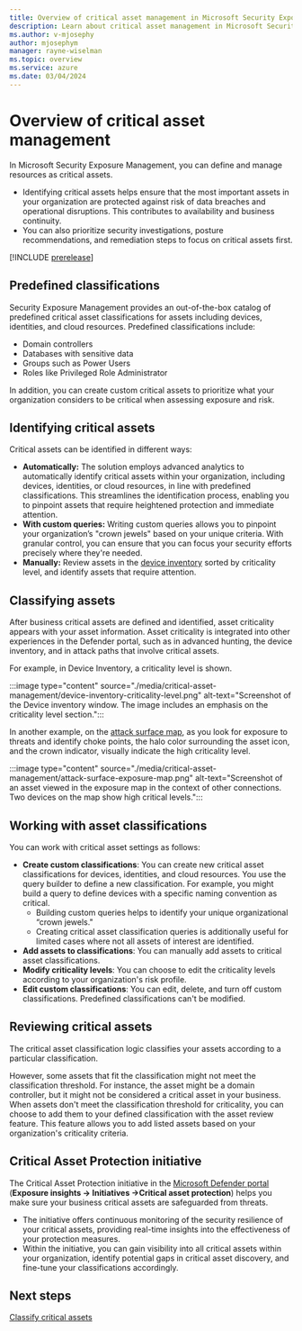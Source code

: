 ```yaml
---
title: Overview of critical asset management in Microsoft Security Exposure Management
description: Learn about critical asset management in Microsoft Security Exposure Management.
ms.author: v-mjosephy
author: mjosephym
manager: rayne-wiselman
ms.topic: overview
ms.service: azure
ms.date: 03/04/2024
---
```


# Overview of critical asset management

In Microsoft Security Exposure Management, you can define and manage resources as critical assets.

- Identifying critical assets helps ensure that the most important assets in your organization are protected against risk of data breaches and operational disruptions. This contributes to availability and business continuity.
- You can also prioritize security investigations, posture recommendations, and remediation steps to focus on critical assets first.

[!INCLUDE [prerelease](../includes//prerelease.md)]

## Predefined classifications

Security Exposure Management provides an out-of-the-box catalog of predefined critical asset classifications for assets including devices, identities, and cloud resources. Predefined classifications include:

- Domain controllers
- Databases with sensitive data
- Groups such as Power Users
- Roles like Privileged Role Administrator

In addition, you can create custom critical assets to prioritize what your organization considers to be critical when assessing exposure and risk.

## Identifying critical assets

Critical assets can be identified in different ways:

- **Automatically:** The solution employs advanced analytics to automatically identify critical assets within your organization, including devices, identities, or cloud resources, in line with predefined classifications. This streamlines the identification process, enabling you to pinpoint assets that require heightened protection and immediate attention.
- **With custom queries:** Writing custom queries allows you to pinpoint your organization’s "crown jewels" based on your unique criteria. With granular control, you can ensure that you can focus your security efforts precisely where they're needed.
- **Manually:** Review assets in the [device inventory](/microsoft-365/security/defender-endpoint/machines-view-overview) sorted by criticality level, and identify assets that require attention.

## Classifying assets

After business critical assets are defined and identified, asset criticality appears with your asset information. Asset criticality is integrated into other experiences in the Defender portal, such as in advanced hunting, the device inventory, and in attack paths that involve critical assets.

For example, in Device Inventory, a criticality level is shown.

:::image type="content" source="./media/critical-asset-management/device-inventory-criticality-level.png" alt-text="Screenshot of the Device inventory window. The image includes an emphasis on the criticality level section.":::

In another example, on the [attack surface map](enterprise-exposure-map.md), as you look for exposure to threats and identify choke points, the halo color surrounding the asset icon, and the crown indicator, visually indicate the high criticality level.

:::image type="content" source="./media/critical-asset-management/attack-surface-exposure-map.png" alt-text="Screenshot of an asset viewed in the exposure map in the context of other connections. Two devices on the map show high critical levels.":::

## Working with asset classifications

You can work with critical asset settings as follows:

- **Create custom classifications**: You can create new critical asset classifications for devices, identities, and cloud resources. You use the query builder to define a new classification. For example, you might build a query to define devices with a specific naming convention as critical.
  - Building custom queries helps to identify your unique organizational “crown jewels."
  - Creating critical asset classification queries is additionally useful for limited cases where not all assets of interest are identified.
- **Add assets to classifications**: You can manually add assets to critical asset classifications.
- **Modify criticality levels**: You can choose to edit the criticality levels according to your organization's risk profile.
- **Edit custom classifications**: You can edit, delete, and turn off custom classifications. Predefined classifications can't be modified.

## Reviewing critical assets

The critical asset classification logic classifies your assets according to a particular classification.

However, some assets that fit the classification might not meet the classification threshold. For instance, the asset might be a domain controller, but it might not be considered a critical asset in your business. When assets don't meet the classification threshold for criticality, you can choose to add them to your defined classification with the asset review feature. This feature allows you to add listed assets based on your organization's criticality criteria.

## Critical Asset Protection initiative

The Critical Asset Protection initiative in the [Microsoft Defender portal](https://security.microsoft.com/) (**Exposure insights -> Initiatives ->Critical asset protection**) helps you make sure your business critical assets are safeguarded from threats.

- The initiative offers continuous monitoring of the security resilience of your critical assets, providing real-time insights into the effectiveness of your protection measures.
- Within the initiative, you can gain visibility into all critical assets within your organization, identify potential gaps in critical asset discovery, and fine-tune your classifications accordingly.

## Next steps

[Classify critical assets](classify-critical-assets.md)
